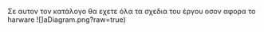 Σε αυτον τον κατάλoγo θα εχετε όλα τα σχεδια του έργου οσον αφορα το harware
![]aDiagram.png?raw=true)
